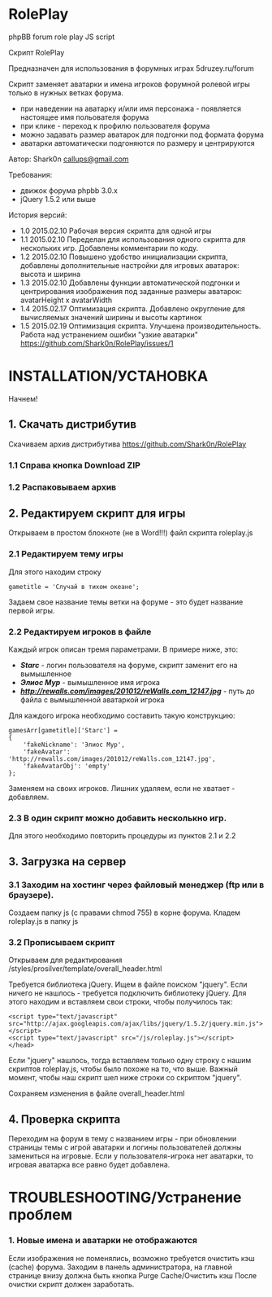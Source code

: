 # RolePlay
phpBB forum role play JS script

Скрипт RolePlay

Предназначен для использования в форумных играх 5druzey.ru/forum

Скрипт заменяет аватарки и имена игроков форумной ролевой игры только в нужных ветках форума.
- при наведении на аватарку и/или имя персонажа - появляется настоящее имя польователя форума
- при клике - переход к профилю пользователя форума
- можно задавать размер аватарок для подгонки под формата форума
- аватарки автоматически подгоняются по размеру и центрируются

Автор: Shark0n callups@gmail.com

Требования:
- движок форума phpbb 3.0.x
- jQuery 1.5.2 или выше

История версий:
- 1.0 2015.02.10 Рабочая версия скрипта для одной игры
- 1.1 2015.02.10 Переделан для использования одного скрипта для нескольких игр. Добавлены комментарии по коду.
- 1.2 2015.02.10 Повышено удобство инициализации скрипта, добавлены дополнительные настройки для игровых аватарок: высота и ширина
- 1.3 2015.02.10 Добавлены функции автоматической подгонки и центрирования изображения под заданные размеры аватарок: avatarHeight х avatarWidth
- 1.4 2015.02.17 Оптимизация скрипта. Добавлено округление для вычисляемых значений ширины и высоты картинок
- 1.5 2015.02.19 Оптимизация скрипта. Улучшена производительность. Работа над устранением ошибки "узкие аватарки" https://github.com/Shark0n/RolePlay/issues/1

INSTALLATION/УСТАНОВКА
=========
Начнем!
## 1. Скачать дистрибутив
Скачиваем архив дистрибутива https://github.com/Shark0n/RolePlay

### 1.1 Справа кнопка Download ZIP

### 1.2 Распаковываем архив


## 2. Редактируем скрипт для игры
Открываем в простом блокноте (не в Word!!!) файл скрипта roleplay.js

### 2.1 Редактируем тему игры
Для этого находим строку 

    gametitle = 'Случай в тихом океане';

Задаем свое название темы ветки на форуме - это будет название первой игры.

### 2.2 Редактируем игроков в файле
Каждый игрок описан тремя параметрами. В примере ниже, это:
- _**Starc**_ - логин пользователя на форуме, скрипт заменит его на вымышленное
- _**Элиос Мур**_ - вымышленное имя игрока
- _**http://rewalls.com/images/201012/reWalls.com_12147.jpg**_ - путь до файла с вымышленной аватаркой игрока

Для каждого игрока необходимо составить такую конструкцию:

	gamesArr[gametitle]['Starc'] = 
	{
		'fakeNickname': 'Элиос Мур',
		'fakeAvatar': 'http://rewalls.com/images/201012/reWalls.com_12147.jpg',
		'fakeAvatarObj': 'empty'
	};

Заменяем на своих игроков. Лишних удаляем, если не хватает - добавляем.

### 2.3 В один скрипт можно добавить несколькно игр.
Для этого необходимо повторить процедуры из пунктов 2.1 и 2.2

## 3. Загрузка на сервер

### 3.1 Заходим на хостинг через файловый менеджер (ftp или в браузере).
Создаем папку js (с правами chmod 755) в корне форума. Кладем roleplay.js в папку js 

### 3.2 Прописываем скрипт
Открываем для редактирования  /styles/prosilver/template/overall_header.html

Требуется библиотека jQuery. Ищем в файле поиском "jquery".
Если ничего не нашлось - требуется подключить библиотеку jQuery. Для этого находим </head> и вставляем свои строки, чтобы получилось так:

	<script type="text/javascript" src="http://ajax.googleapis.com/ajax/libs/jquery/1.5.2/jquery.min.js"></script>
	<script type="text/javascript" src="/js/roleplay.js"></script>
	</head>

Если "jquery" нашлось, тогда вставляем только одну строку с нашим скриптов roleplay.js, чтобы было похоже на то, что выше.
Важный момент, чтобы наш скрипт шел ниже строки со скриптом "jquery".

Сохраняем изменения в файле overall_header.html

## 4. Проверка скрипта
Переходим на форум в тему с названием игры - при обновлении страницы темы с игрой аватарки и логины пользователей должны замениться на игровые.
Если у пользователя-игрока нет аватарки, то игровая аватарка все равно будет добавлена.


TROUBLESHOOTING/Устранение проблем
=========
### 1. Новые имена и аватарки не отображаются
Если изображения не поменялись, возможно требуется очистить кэш (cache) форума.
Заходим в панель администратора, на главной странице внизу должна быть кнопка Purge Cache/Очистить кэш
После очистки скрипт должен заработать.